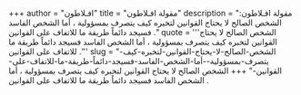 +++
author = "افـلاطون"
title = "مقولة افـلاطون"
description = "مقولة افـلاطون: الشخص الصالح لا يحتاج القوانين لتخبره كيف يتصرف بمسؤولية ، أما الشخص الفاسد فسيجد دائماً طريقة ما للاتفاف على القوانين ."
quote = '''الشخص الصالح لا يحتاج القوانين لتخبره كيف يتصرف بمسؤولية ، أما الشخص الفاسد فسيجد دائماً طريقة ما للاتفاف على القوانين .''' 
slug = "الشخص-الصالح-لا-يحتاج-القوانين-لتخبره-كيف-يتصرف-بمسؤولية--أما-الشخص-الفاسد-فسيجد-دائماً-طريقة-ما-للاتفاف-على-القوانين-"
+++
الشخص الصالح لا يحتاج القوانين لتخبره كيف يتصرف بمسؤولية ، أما الشخص الفاسد فسيجد دائماً طريقة ما للاتفاف على القوانين .
